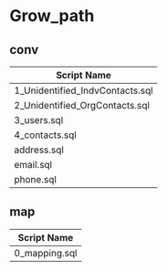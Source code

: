 # Grow_path

## conv

| Script Name |
|-------------|
| 1_Unidentified_IndvContacts.sql |
| 2_Unidentified_OrgContacts.sql |
| 3_users.sql |
| 4_contacts.sql |
| address.sql |
| email.sql |
| phone.sql |

## map

| Script Name |
|-------------|
| 0_mapping.sql |

